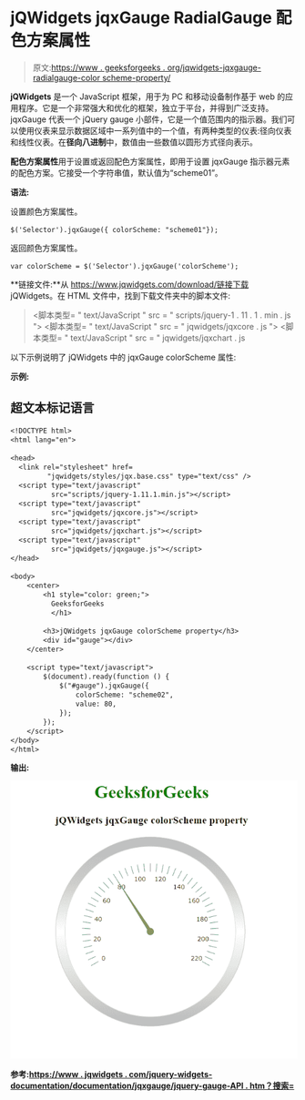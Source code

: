 # jQWidgets jqxGauge RadialGauge 配色方案属性

> 原文:[https://www . geeksforgeeks . org/jqwidgets-jqxgauge-radialgauge-color scheme-property/](https://www.geeksforgeeks.org/jqwidgets-jqxgauge-radialgauge-colorscheme-property/)

**jQWidgets** 是一个 JavaScript 框架，用于为 PC 和移动设备制作基于 web 的应用程序。它是一个非常强大和优化的框架，独立于平台，并得到广泛支持。jqxGauge 代表一个 jQuery gauge 小部件，它是一个值范围内的指示器。我们可以使用仪表来显示数据区域中一系列值中的一个值，有两种类型的仪表:径向仪表和线性仪表。在**径向八进制**中，数值由一些数值以圆形方式径向表示。

**配色方案属性**用于设置或返回配色方案属性，即用于设置 jqxGauge 指示器元素的配色方案。它接受一个字符串值，默认值为“scheme01”。

**语法:**

设置颜色方案属性。

```
$('Selector').jqxGauge({ colorScheme: "scheme01"});  
```

返回颜色方案属性。

```
var colorScheme = $('Selector').jqxGauge('colorScheme');
```

**链接文件:**从 https://www.jqwidgets.com/download/链接下载 jQWidgets。在 HTML 文件中，找到下载文件夹中的脚本文件:

> <link rel="”stylesheet”" href="”jqwidgets/styles/jqx.base.css”" type="”text/css”">
> <脚本类型= " text/JavaScript " src = " scripts/jquery-1 . 11 . 1 . min . js "></脚本类型>
> <脚本类型= " text/JavaScript " src = " jqwidgets/jqxcore . js "></脚本类型>
> <脚本类型= " text/JavaScript " src = " jqwidgets/jqxchart . js

以下示例说明了 jQWidgets 中的 jqxGauge colorScheme 属性:

**示例:**

## 超文本标记语言

```
<!DOCTYPE html>
<html lang="en">

<head>
  <link rel="stylesheet" href=
         "jqwidgets/styles/jqx.base.css" type="text/css" />
  <script type="text/javascript" 
          src="scripts/jquery-1.11.1.min.js"></script>
  <script type="text/javascript" 
          src="jqwidgets/jqxcore.js"></script>
  <script type="text/javascript" 
          src="jqwidgets/jqxchart.js"></script>
  <script type="text/javascript" 
          src="jqwidgets/jqxgauge.js"></script>
</head>

<body>
    <center>
        <h1 style="color: green;">
          GeeksforGeeks
          </h1>

        <h3>jQWidgets jqxGauge colorScheme property</h3>
        <div id="gauge"></div>
    </center>

    <script type="text/javascript">
        $(document).ready(function () {
            $("#gauge").jqxGauge({   
                colorScheme: "scheme02",
                value: 80,
            });
        });
    </script>
</body>
</html>
```

**输出:**

![](img/e35c79d236b720f25b95b07be52771af.png)

**参考:**[**https://www . jqwidgets . com/jquery-widgets-documentation/documentation/jqxgauge/jquery-gauge-API . htm？搜索=**](https://www.jqwidgets.com/jquery-widgets-documentation/documentation/jqxgauge/jquery-gauge-api.htm?search=)